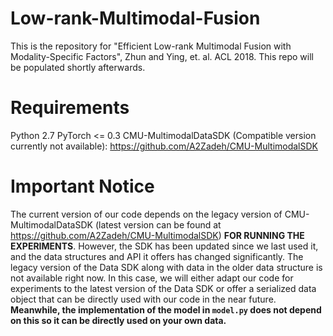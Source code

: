 # Low-rank-Multimodal-Fusion
This is the repository for "Efficient Low-rank Multimodal Fusion with Modality-Specific Factors", Zhun and Ying, et. al. ACL 2018. This repo will be populated shortly afterwards.

# Requirements
Python 2.7
PyTorch <= 0.3
CMU-MultimodalDataSDK (Compatible version currently not available): https://github.com/A2Zadeh/CMU-MultimodalSDK

# Important Notice
The current version of our code depends on the legacy version of CMU-MultimodalDataSDK (latest version can be found at https://github.com/A2Zadeh/CMU-MultimodalSDK) **FOR RUNNING THE EXPERIMENTS**. However, the SDK has been updated since we last used it, and the data structures and API it offers has changed significantly. The legacy version of the Data SDK along with data in the older data structure is not available right now. In this case, we will either adapt our code for experiments to the latest version of the Data SDK or offer a serialized data object that can be directly used with our code in the near future. **Meanwhile, the implementation of the model in `model.py` does not depend on this so it can be directly used on your own data.**
